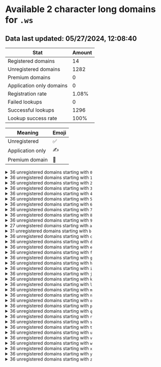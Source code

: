 # Available 2 character long domains for `.ws`

## Data last updated: 05/27/2024, 12:08:40

|Stat|Amount|
|--|--|
|Registered domains|14|
|Unregistered domains|1282|
|Premium domains|0|
|Application only domains|0|
|Registration rate|1.08%|
|Failed lookups|0|
|Successful lookups|1296|
|Lookup success rate|100%|


|Meaning|Emoji|
|--|--|
|Unregistered|:white_check_mark:|
|Application only|:writing_hand:|
|Premium domain|:gem:|

<details>
<summary>36 unregistered domains starting with <bold><code>0</code></bold></summary>

|Type|Domain|
|--|--|
|:white_check_mark:|`00.ws`|
|:white_check_mark:|`01.ws`|
|:white_check_mark:|`02.ws`|
|:white_check_mark:|`03.ws`|
|:white_check_mark:|`04.ws`|
|:white_check_mark:|`05.ws`|
|:white_check_mark:|`06.ws`|
|:white_check_mark:|`07.ws`|
|:white_check_mark:|`08.ws`|
|:white_check_mark:|`09.ws`|
|:white_check_mark:|`0a.ws`|
|:white_check_mark:|`0b.ws`|
|:white_check_mark:|`0c.ws`|
|:white_check_mark:|`0d.ws`|
|:white_check_mark:|`0e.ws`|
|:white_check_mark:|`0f.ws`|
|:white_check_mark:|`0g.ws`|
|:white_check_mark:|`0h.ws`|
|:white_check_mark:|`0i.ws`|
|:white_check_mark:|`0j.ws`|
|:white_check_mark:|`0k.ws`|
|:white_check_mark:|`0l.ws`|
|:white_check_mark:|`0m.ws`|
|:white_check_mark:|`0n.ws`|
|:white_check_mark:|`0o.ws`|
|:white_check_mark:|`0p.ws`|
|:white_check_mark:|`0q.ws`|
|:white_check_mark:|`0r.ws`|
|:white_check_mark:|`0s.ws`|
|:white_check_mark:|`0t.ws`|
|:white_check_mark:|`0u.ws`|
|:white_check_mark:|`0v.ws`|
|:white_check_mark:|`0w.ws`|
|:white_check_mark:|`0x.ws`|
|:white_check_mark:|`0y.ws`|
|:white_check_mark:|`0z.ws`|
</details>
<details>
<summary>36 unregistered domains starting with <bold><code>1</code></bold></summary>

|Type|Domain|
|--|--|
|:white_check_mark:|`10.ws`|
|:white_check_mark:|`11.ws`|
|:white_check_mark:|`12.ws`|
|:white_check_mark:|`13.ws`|
|:white_check_mark:|`14.ws`|
|:white_check_mark:|`15.ws`|
|:white_check_mark:|`16.ws`|
|:white_check_mark:|`17.ws`|
|:white_check_mark:|`18.ws`|
|:white_check_mark:|`19.ws`|
|:white_check_mark:|`1a.ws`|
|:white_check_mark:|`1b.ws`|
|:white_check_mark:|`1c.ws`|
|:white_check_mark:|`1d.ws`|
|:white_check_mark:|`1e.ws`|
|:white_check_mark:|`1f.ws`|
|:white_check_mark:|`1g.ws`|
|:white_check_mark:|`1h.ws`|
|:white_check_mark:|`1i.ws`|
|:white_check_mark:|`1j.ws`|
|:white_check_mark:|`1k.ws`|
|:white_check_mark:|`1l.ws`|
|:white_check_mark:|`1m.ws`|
|:white_check_mark:|`1n.ws`|
|:white_check_mark:|`1o.ws`|
|:white_check_mark:|`1p.ws`|
|:white_check_mark:|`1q.ws`|
|:white_check_mark:|`1r.ws`|
|:white_check_mark:|`1s.ws`|
|:white_check_mark:|`1t.ws`|
|:white_check_mark:|`1u.ws`|
|:white_check_mark:|`1v.ws`|
|:white_check_mark:|`1w.ws`|
|:white_check_mark:|`1x.ws`|
|:white_check_mark:|`1y.ws`|
|:white_check_mark:|`1z.ws`|
</details>
<details>
<summary>36 unregistered domains starting with <bold><code>2</code></bold></summary>

|Type|Domain|
|--|--|
|:white_check_mark:|`20.ws`|
|:white_check_mark:|`21.ws`|
|:white_check_mark:|`22.ws`|
|:white_check_mark:|`23.ws`|
|:white_check_mark:|`24.ws`|
|:white_check_mark:|`25.ws`|
|:white_check_mark:|`26.ws`|
|:white_check_mark:|`27.ws`|
|:white_check_mark:|`28.ws`|
|:white_check_mark:|`29.ws`|
|:white_check_mark:|`2a.ws`|
|:white_check_mark:|`2b.ws`|
|:white_check_mark:|`2c.ws`|
|:white_check_mark:|`2d.ws`|
|:white_check_mark:|`2e.ws`|
|:white_check_mark:|`2f.ws`|
|:white_check_mark:|`2g.ws`|
|:white_check_mark:|`2h.ws`|
|:white_check_mark:|`2i.ws`|
|:white_check_mark:|`2j.ws`|
|:white_check_mark:|`2k.ws`|
|:white_check_mark:|`2l.ws`|
|:white_check_mark:|`2m.ws`|
|:white_check_mark:|`2n.ws`|
|:white_check_mark:|`2o.ws`|
|:white_check_mark:|`2p.ws`|
|:white_check_mark:|`2q.ws`|
|:white_check_mark:|`2r.ws`|
|:white_check_mark:|`2s.ws`|
|:white_check_mark:|`2t.ws`|
|:white_check_mark:|`2u.ws`|
|:white_check_mark:|`2v.ws`|
|:white_check_mark:|`2w.ws`|
|:white_check_mark:|`2x.ws`|
|:white_check_mark:|`2y.ws`|
|:white_check_mark:|`2z.ws`|
</details>
<details>
<summary>36 unregistered domains starting with <bold><code>3</code></bold></summary>

|Type|Domain|
|--|--|
|:white_check_mark:|`30.ws`|
|:white_check_mark:|`31.ws`|
|:white_check_mark:|`32.ws`|
|:white_check_mark:|`33.ws`|
|:white_check_mark:|`34.ws`|
|:white_check_mark:|`35.ws`|
|:white_check_mark:|`36.ws`|
|:white_check_mark:|`37.ws`|
|:white_check_mark:|`38.ws`|
|:white_check_mark:|`39.ws`|
|:white_check_mark:|`3a.ws`|
|:white_check_mark:|`3b.ws`|
|:white_check_mark:|`3c.ws`|
|:white_check_mark:|`3d.ws`|
|:white_check_mark:|`3e.ws`|
|:white_check_mark:|`3f.ws`|
|:white_check_mark:|`3g.ws`|
|:white_check_mark:|`3h.ws`|
|:white_check_mark:|`3i.ws`|
|:white_check_mark:|`3j.ws`|
|:white_check_mark:|`3k.ws`|
|:white_check_mark:|`3l.ws`|
|:white_check_mark:|`3m.ws`|
|:white_check_mark:|`3n.ws`|
|:white_check_mark:|`3o.ws`|
|:white_check_mark:|`3p.ws`|
|:white_check_mark:|`3q.ws`|
|:white_check_mark:|`3r.ws`|
|:white_check_mark:|`3s.ws`|
|:white_check_mark:|`3t.ws`|
|:white_check_mark:|`3u.ws`|
|:white_check_mark:|`3v.ws`|
|:white_check_mark:|`3w.ws`|
|:white_check_mark:|`3x.ws`|
|:white_check_mark:|`3y.ws`|
|:white_check_mark:|`3z.ws`|
</details>
<details>
<summary>36 unregistered domains starting with <bold><code>4</code></bold></summary>

|Type|Domain|
|--|--|
|:white_check_mark:|`40.ws`|
|:white_check_mark:|`41.ws`|
|:white_check_mark:|`42.ws`|
|:white_check_mark:|`43.ws`|
|:white_check_mark:|`44.ws`|
|:white_check_mark:|`45.ws`|
|:white_check_mark:|`46.ws`|
|:white_check_mark:|`47.ws`|
|:white_check_mark:|`48.ws`|
|:white_check_mark:|`49.ws`|
|:white_check_mark:|`4a.ws`|
|:white_check_mark:|`4b.ws`|
|:white_check_mark:|`4c.ws`|
|:white_check_mark:|`4d.ws`|
|:white_check_mark:|`4e.ws`|
|:white_check_mark:|`4f.ws`|
|:white_check_mark:|`4g.ws`|
|:white_check_mark:|`4h.ws`|
|:white_check_mark:|`4i.ws`|
|:white_check_mark:|`4j.ws`|
|:white_check_mark:|`4k.ws`|
|:white_check_mark:|`4l.ws`|
|:white_check_mark:|`4m.ws`|
|:white_check_mark:|`4n.ws`|
|:white_check_mark:|`4o.ws`|
|:white_check_mark:|`4p.ws`|
|:white_check_mark:|`4q.ws`|
|:white_check_mark:|`4r.ws`|
|:white_check_mark:|`4s.ws`|
|:white_check_mark:|`4t.ws`|
|:white_check_mark:|`4u.ws`|
|:white_check_mark:|`4v.ws`|
|:white_check_mark:|`4w.ws`|
|:white_check_mark:|`4x.ws`|
|:white_check_mark:|`4y.ws`|
|:white_check_mark:|`4z.ws`|
</details>
<details>
<summary>36 unregistered domains starting with <bold><code>5</code></bold></summary>

|Type|Domain|
|--|--|
|:white_check_mark:|`50.ws`|
|:white_check_mark:|`51.ws`|
|:white_check_mark:|`52.ws`|
|:white_check_mark:|`53.ws`|
|:white_check_mark:|`54.ws`|
|:white_check_mark:|`55.ws`|
|:white_check_mark:|`56.ws`|
|:white_check_mark:|`57.ws`|
|:white_check_mark:|`58.ws`|
|:white_check_mark:|`59.ws`|
|:white_check_mark:|`5a.ws`|
|:white_check_mark:|`5b.ws`|
|:white_check_mark:|`5c.ws`|
|:white_check_mark:|`5d.ws`|
|:white_check_mark:|`5e.ws`|
|:white_check_mark:|`5f.ws`|
|:white_check_mark:|`5g.ws`|
|:white_check_mark:|`5h.ws`|
|:white_check_mark:|`5i.ws`|
|:white_check_mark:|`5j.ws`|
|:white_check_mark:|`5k.ws`|
|:white_check_mark:|`5l.ws`|
|:white_check_mark:|`5m.ws`|
|:white_check_mark:|`5n.ws`|
|:white_check_mark:|`5o.ws`|
|:white_check_mark:|`5p.ws`|
|:white_check_mark:|`5q.ws`|
|:white_check_mark:|`5r.ws`|
|:white_check_mark:|`5s.ws`|
|:white_check_mark:|`5t.ws`|
|:white_check_mark:|`5u.ws`|
|:white_check_mark:|`5v.ws`|
|:white_check_mark:|`5w.ws`|
|:white_check_mark:|`5x.ws`|
|:white_check_mark:|`5y.ws`|
|:white_check_mark:|`5z.ws`|
</details>
<details>
<summary>36 unregistered domains starting with <bold><code>6</code></bold></summary>

|Type|Domain|
|--|--|
|:white_check_mark:|`60.ws`|
|:white_check_mark:|`61.ws`|
|:white_check_mark:|`62.ws`|
|:white_check_mark:|`63.ws`|
|:white_check_mark:|`64.ws`|
|:white_check_mark:|`65.ws`|
|:white_check_mark:|`66.ws`|
|:white_check_mark:|`67.ws`|
|:white_check_mark:|`68.ws`|
|:white_check_mark:|`69.ws`|
|:white_check_mark:|`6a.ws`|
|:white_check_mark:|`6b.ws`|
|:white_check_mark:|`6c.ws`|
|:white_check_mark:|`6d.ws`|
|:white_check_mark:|`6e.ws`|
|:white_check_mark:|`6f.ws`|
|:white_check_mark:|`6g.ws`|
|:white_check_mark:|`6h.ws`|
|:white_check_mark:|`6i.ws`|
|:white_check_mark:|`6j.ws`|
|:white_check_mark:|`6k.ws`|
|:white_check_mark:|`6l.ws`|
|:white_check_mark:|`6m.ws`|
|:white_check_mark:|`6n.ws`|
|:white_check_mark:|`6o.ws`|
|:white_check_mark:|`6p.ws`|
|:white_check_mark:|`6q.ws`|
|:white_check_mark:|`6r.ws`|
|:white_check_mark:|`6s.ws`|
|:white_check_mark:|`6t.ws`|
|:white_check_mark:|`6u.ws`|
|:white_check_mark:|`6v.ws`|
|:white_check_mark:|`6w.ws`|
|:white_check_mark:|`6x.ws`|
|:white_check_mark:|`6y.ws`|
|:white_check_mark:|`6z.ws`|
</details>
<details>
<summary>36 unregistered domains starting with <bold><code>7</code></bold></summary>

|Type|Domain|
|--|--|
|:white_check_mark:|`70.ws`|
|:white_check_mark:|`71.ws`|
|:white_check_mark:|`72.ws`|
|:white_check_mark:|`73.ws`|
|:white_check_mark:|`74.ws`|
|:white_check_mark:|`75.ws`|
|:white_check_mark:|`76.ws`|
|:white_check_mark:|`77.ws`|
|:white_check_mark:|`78.ws`|
|:white_check_mark:|`79.ws`|
|:white_check_mark:|`7a.ws`|
|:white_check_mark:|`7b.ws`|
|:white_check_mark:|`7c.ws`|
|:white_check_mark:|`7d.ws`|
|:white_check_mark:|`7e.ws`|
|:white_check_mark:|`7f.ws`|
|:white_check_mark:|`7g.ws`|
|:white_check_mark:|`7h.ws`|
|:white_check_mark:|`7i.ws`|
|:white_check_mark:|`7j.ws`|
|:white_check_mark:|`7k.ws`|
|:white_check_mark:|`7l.ws`|
|:white_check_mark:|`7m.ws`|
|:white_check_mark:|`7n.ws`|
|:white_check_mark:|`7o.ws`|
|:white_check_mark:|`7p.ws`|
|:white_check_mark:|`7q.ws`|
|:white_check_mark:|`7r.ws`|
|:white_check_mark:|`7s.ws`|
|:white_check_mark:|`7t.ws`|
|:white_check_mark:|`7u.ws`|
|:white_check_mark:|`7v.ws`|
|:white_check_mark:|`7w.ws`|
|:white_check_mark:|`7x.ws`|
|:white_check_mark:|`7y.ws`|
|:white_check_mark:|`7z.ws`|
</details>
<details>
<summary>36 unregistered domains starting with <bold><code>8</code></bold></summary>

|Type|Domain|
|--|--|
|:white_check_mark:|`80.ws`|
|:white_check_mark:|`81.ws`|
|:white_check_mark:|`82.ws`|
|:white_check_mark:|`83.ws`|
|:white_check_mark:|`84.ws`|
|:white_check_mark:|`85.ws`|
|:white_check_mark:|`86.ws`|
|:white_check_mark:|`87.ws`|
|:white_check_mark:|`88.ws`|
|:white_check_mark:|`89.ws`|
|:white_check_mark:|`8a.ws`|
|:white_check_mark:|`8b.ws`|
|:white_check_mark:|`8c.ws`|
|:white_check_mark:|`8d.ws`|
|:white_check_mark:|`8e.ws`|
|:white_check_mark:|`8f.ws`|
|:white_check_mark:|`8g.ws`|
|:white_check_mark:|`8h.ws`|
|:white_check_mark:|`8i.ws`|
|:white_check_mark:|`8j.ws`|
|:white_check_mark:|`8k.ws`|
|:white_check_mark:|`8l.ws`|
|:white_check_mark:|`8m.ws`|
|:white_check_mark:|`8n.ws`|
|:white_check_mark:|`8o.ws`|
|:white_check_mark:|`8p.ws`|
|:white_check_mark:|`8q.ws`|
|:white_check_mark:|`8r.ws`|
|:white_check_mark:|`8s.ws`|
|:white_check_mark:|`8t.ws`|
|:white_check_mark:|`8u.ws`|
|:white_check_mark:|`8v.ws`|
|:white_check_mark:|`8w.ws`|
|:white_check_mark:|`8x.ws`|
|:white_check_mark:|`8y.ws`|
|:white_check_mark:|`8z.ws`|
</details>
<details>
<summary>36 unregistered domains starting with <bold><code>9</code></bold></summary>

|Type|Domain|
|--|--|
|:white_check_mark:|`90.ws`|
|:white_check_mark:|`91.ws`|
|:white_check_mark:|`92.ws`|
|:white_check_mark:|`93.ws`|
|:white_check_mark:|`94.ws`|
|:white_check_mark:|`95.ws`|
|:white_check_mark:|`96.ws`|
|:white_check_mark:|`97.ws`|
|:white_check_mark:|`98.ws`|
|:white_check_mark:|`99.ws`|
|:white_check_mark:|`9a.ws`|
|:white_check_mark:|`9b.ws`|
|:white_check_mark:|`9c.ws`|
|:white_check_mark:|`9d.ws`|
|:white_check_mark:|`9e.ws`|
|:white_check_mark:|`9f.ws`|
|:white_check_mark:|`9g.ws`|
|:white_check_mark:|`9h.ws`|
|:white_check_mark:|`9i.ws`|
|:white_check_mark:|`9j.ws`|
|:white_check_mark:|`9k.ws`|
|:white_check_mark:|`9l.ws`|
|:white_check_mark:|`9m.ws`|
|:white_check_mark:|`9n.ws`|
|:white_check_mark:|`9o.ws`|
|:white_check_mark:|`9p.ws`|
|:white_check_mark:|`9q.ws`|
|:white_check_mark:|`9r.ws`|
|:white_check_mark:|`9s.ws`|
|:white_check_mark:|`9t.ws`|
|:white_check_mark:|`9u.ws`|
|:white_check_mark:|`9v.ws`|
|:white_check_mark:|`9w.ws`|
|:white_check_mark:|`9x.ws`|
|:white_check_mark:|`9y.ws`|
|:white_check_mark:|`9z.ws`|
</details>
<details>
<summary>27 unregistered domains starting with <bold><code>a</code></bold></summary>

|Type|Domain|
|--|--|
|:white_check_mark:|`a0.ws`|
|:white_check_mark:|`a1.ws`|
|:white_check_mark:|`a2.ws`|
|:white_check_mark:|`a3.ws`|
|:white_check_mark:|`a5.ws`|
|:white_check_mark:|`a6.ws`|
|:white_check_mark:|`a7.ws`|
|:white_check_mark:|`a8.ws`|
|:white_check_mark:|`a9.ws`|
|:white_check_mark:|`aa.ws`|
|:white_check_mark:|`ab.ws`|
|:white_check_mark:|`ad.ws`|
|:white_check_mark:|`ae.ws`|
|:white_check_mark:|`af.ws`|
|:white_check_mark:|`ag.ws`|
|:white_check_mark:|`ai.ws`|
|:white_check_mark:|`ak.ws`|
|:white_check_mark:|`al.ws`|
|:white_check_mark:|`am.ws`|
|:white_check_mark:|`an.ws`|
|:white_check_mark:|`ao.ws`|
|:white_check_mark:|`ap.ws`|
|:white_check_mark:|`ar.ws`|
|:white_check_mark:|`as.ws`|
|:white_check_mark:|`au.ws`|
|:white_check_mark:|`av.ws`|
|:white_check_mark:|`ax.ws`|
</details>
<details>
<summary>31 unregistered domains starting with <bold><code>b</code></bold></summary>

|Type|Domain|
|--|--|
|:white_check_mark:|`b0.ws`|
|:white_check_mark:|`b1.ws`|
|:white_check_mark:|`b2.ws`|
|:white_check_mark:|`b3.ws`|
|:white_check_mark:|`b4.ws`|
|:white_check_mark:|`b5.ws`|
|:white_check_mark:|`b6.ws`|
|:white_check_mark:|`b7.ws`|
|:white_check_mark:|`b8.ws`|
|:white_check_mark:|`b9.ws`|
|:white_check_mark:|`bf.ws`|
|:white_check_mark:|`bg.ws`|
|:white_check_mark:|`bh.ws`|
|:white_check_mark:|`bi.ws`|
|:white_check_mark:|`bj.ws`|
|:white_check_mark:|`bk.ws`|
|:white_check_mark:|`bl.ws`|
|:white_check_mark:|`bm.ws`|
|:white_check_mark:|`bn.ws`|
|:white_check_mark:|`bo.ws`|
|:white_check_mark:|`bp.ws`|
|:white_check_mark:|`bq.ws`|
|:white_check_mark:|`br.ws`|
|:white_check_mark:|`bs.ws`|
|:white_check_mark:|`bt.ws`|
|:white_check_mark:|`bu.ws`|
|:white_check_mark:|`bv.ws`|
|:white_check_mark:|`bw.ws`|
|:white_check_mark:|`bx.ws`|
|:white_check_mark:|`by.ws`|
|:white_check_mark:|`bz.ws`|
</details>
<details>
<summary>36 unregistered domains starting with <bold><code>c</code></bold></summary>

|Type|Domain|
|--|--|
|:white_check_mark:|`c0.ws`|
|:white_check_mark:|`c1.ws`|
|:white_check_mark:|`c2.ws`|
|:white_check_mark:|`c3.ws`|
|:white_check_mark:|`c4.ws`|
|:white_check_mark:|`c5.ws`|
|:white_check_mark:|`c6.ws`|
|:white_check_mark:|`c7.ws`|
|:white_check_mark:|`c8.ws`|
|:white_check_mark:|`c9.ws`|
|:white_check_mark:|`ca.ws`|
|:white_check_mark:|`cb.ws`|
|:white_check_mark:|`cc.ws`|
|:white_check_mark:|`cd.ws`|
|:white_check_mark:|`ce.ws`|
|:white_check_mark:|`cf.ws`|
|:white_check_mark:|`cg.ws`|
|:white_check_mark:|`ch.ws`|
|:white_check_mark:|`ci.ws`|
|:white_check_mark:|`cj.ws`|
|:white_check_mark:|`ck.ws`|
|:white_check_mark:|`cl.ws`|
|:white_check_mark:|`cm.ws`|
|:white_check_mark:|`cn.ws`|
|:white_check_mark:|`co.ws`|
|:white_check_mark:|`cp.ws`|
|:white_check_mark:|`cq.ws`|
|:white_check_mark:|`cr.ws`|
|:white_check_mark:|`cs.ws`|
|:white_check_mark:|`ct.ws`|
|:white_check_mark:|`cu.ws`|
|:white_check_mark:|`cv.ws`|
|:white_check_mark:|`cw.ws`|
|:white_check_mark:|`cx.ws`|
|:white_check_mark:|`cy.ws`|
|:white_check_mark:|`cz.ws`|
</details>
<details>
<summary>36 unregistered domains starting with <bold><code>d</code></bold></summary>

|Type|Domain|
|--|--|
|:white_check_mark:|`d0.ws`|
|:white_check_mark:|`d1.ws`|
|:white_check_mark:|`d2.ws`|
|:white_check_mark:|`d3.ws`|
|:white_check_mark:|`d4.ws`|
|:white_check_mark:|`d5.ws`|
|:white_check_mark:|`d6.ws`|
|:white_check_mark:|`d7.ws`|
|:white_check_mark:|`d8.ws`|
|:white_check_mark:|`d9.ws`|
|:white_check_mark:|`da.ws`|
|:white_check_mark:|`db.ws`|
|:white_check_mark:|`dc.ws`|
|:white_check_mark:|`dd.ws`|
|:white_check_mark:|`de.ws`|
|:white_check_mark:|`df.ws`|
|:white_check_mark:|`dg.ws`|
|:white_check_mark:|`dh.ws`|
|:white_check_mark:|`di.ws`|
|:white_check_mark:|`dj.ws`|
|:white_check_mark:|`dk.ws`|
|:white_check_mark:|`dl.ws`|
|:white_check_mark:|`dm.ws`|
|:white_check_mark:|`dn.ws`|
|:white_check_mark:|`do.ws`|
|:white_check_mark:|`dp.ws`|
|:white_check_mark:|`dq.ws`|
|:white_check_mark:|`dr.ws`|
|:white_check_mark:|`ds.ws`|
|:white_check_mark:|`dt.ws`|
|:white_check_mark:|`du.ws`|
|:white_check_mark:|`dv.ws`|
|:white_check_mark:|`dw.ws`|
|:white_check_mark:|`dx.ws`|
|:white_check_mark:|`dy.ws`|
|:white_check_mark:|`dz.ws`|
</details>
<details>
<summary>36 unregistered domains starting with <bold><code>e</code></bold></summary>

|Type|Domain|
|--|--|
|:white_check_mark:|`e0.ws`|
|:white_check_mark:|`e1.ws`|
|:white_check_mark:|`e2.ws`|
|:white_check_mark:|`e3.ws`|
|:white_check_mark:|`e4.ws`|
|:white_check_mark:|`e5.ws`|
|:white_check_mark:|`e6.ws`|
|:white_check_mark:|`e7.ws`|
|:white_check_mark:|`e8.ws`|
|:white_check_mark:|`e9.ws`|
|:white_check_mark:|`ea.ws`|
|:white_check_mark:|`eb.ws`|
|:white_check_mark:|`ec.ws`|
|:white_check_mark:|`ed.ws`|
|:white_check_mark:|`ee.ws`|
|:white_check_mark:|`ef.ws`|
|:white_check_mark:|`eg.ws`|
|:white_check_mark:|`eh.ws`|
|:white_check_mark:|`ei.ws`|
|:white_check_mark:|`ej.ws`|
|:white_check_mark:|`ek.ws`|
|:white_check_mark:|`el.ws`|
|:white_check_mark:|`em.ws`|
|:white_check_mark:|`en.ws`|
|:white_check_mark:|`eo.ws`|
|:white_check_mark:|`ep.ws`|
|:white_check_mark:|`eq.ws`|
|:white_check_mark:|`er.ws`|
|:white_check_mark:|`es.ws`|
|:white_check_mark:|`et.ws`|
|:white_check_mark:|`eu.ws`|
|:white_check_mark:|`ev.ws`|
|:white_check_mark:|`ew.ws`|
|:white_check_mark:|`ex.ws`|
|:white_check_mark:|`ey.ws`|
|:white_check_mark:|`ez.ws`|
</details>
<details>
<summary>36 unregistered domains starting with <bold><code>f</code></bold></summary>

|Type|Domain|
|--|--|
|:white_check_mark:|`f0.ws`|
|:white_check_mark:|`f1.ws`|
|:white_check_mark:|`f2.ws`|
|:white_check_mark:|`f3.ws`|
|:white_check_mark:|`f4.ws`|
|:white_check_mark:|`f5.ws`|
|:white_check_mark:|`f6.ws`|
|:white_check_mark:|`f7.ws`|
|:white_check_mark:|`f8.ws`|
|:white_check_mark:|`f9.ws`|
|:white_check_mark:|`fa.ws`|
|:white_check_mark:|`fb.ws`|
|:white_check_mark:|`fc.ws`|
|:white_check_mark:|`fd.ws`|
|:white_check_mark:|`fe.ws`|
|:white_check_mark:|`ff.ws`|
|:white_check_mark:|`fg.ws`|
|:white_check_mark:|`fh.ws`|
|:white_check_mark:|`fi.ws`|
|:white_check_mark:|`fj.ws`|
|:white_check_mark:|`fk.ws`|
|:white_check_mark:|`fl.ws`|
|:white_check_mark:|`fm.ws`|
|:white_check_mark:|`fn.ws`|
|:white_check_mark:|`fo.ws`|
|:white_check_mark:|`fp.ws`|
|:white_check_mark:|`fq.ws`|
|:white_check_mark:|`fr.ws`|
|:white_check_mark:|`fs.ws`|
|:white_check_mark:|`ft.ws`|
|:white_check_mark:|`fu.ws`|
|:white_check_mark:|`fv.ws`|
|:white_check_mark:|`fw.ws`|
|:white_check_mark:|`fx.ws`|
|:white_check_mark:|`fy.ws`|
|:white_check_mark:|`fz.ws`|
</details>
<details>
<summary>36 unregistered domains starting with <bold><code>g</code></bold></summary>

|Type|Domain|
|--|--|
|:white_check_mark:|`g0.ws`|
|:white_check_mark:|`g1.ws`|
|:white_check_mark:|`g2.ws`|
|:white_check_mark:|`g3.ws`|
|:white_check_mark:|`g4.ws`|
|:white_check_mark:|`g5.ws`|
|:white_check_mark:|`g6.ws`|
|:white_check_mark:|`g7.ws`|
|:white_check_mark:|`g8.ws`|
|:white_check_mark:|`g9.ws`|
|:white_check_mark:|`ga.ws`|
|:white_check_mark:|`gb.ws`|
|:white_check_mark:|`gc.ws`|
|:white_check_mark:|`gd.ws`|
|:white_check_mark:|`ge.ws`|
|:white_check_mark:|`gf.ws`|
|:white_check_mark:|`gg.ws`|
|:white_check_mark:|`gh.ws`|
|:white_check_mark:|`gi.ws`|
|:white_check_mark:|`gj.ws`|
|:white_check_mark:|`gk.ws`|
|:white_check_mark:|`gl.ws`|
|:white_check_mark:|`gm.ws`|
|:white_check_mark:|`gn.ws`|
|:white_check_mark:|`go.ws`|
|:white_check_mark:|`gp.ws`|
|:white_check_mark:|`gq.ws`|
|:white_check_mark:|`gr.ws`|
|:white_check_mark:|`gs.ws`|
|:white_check_mark:|`gt.ws`|
|:white_check_mark:|`gu.ws`|
|:white_check_mark:|`gv.ws`|
|:white_check_mark:|`gw.ws`|
|:white_check_mark:|`gx.ws`|
|:white_check_mark:|`gy.ws`|
|:white_check_mark:|`gz.ws`|
</details>
<details>
<summary>36 unregistered domains starting with <bold><code>h</code></bold></summary>

|Type|Domain|
|--|--|
|:white_check_mark:|`h0.ws`|
|:white_check_mark:|`h1.ws`|
|:white_check_mark:|`h2.ws`|
|:white_check_mark:|`h3.ws`|
|:white_check_mark:|`h4.ws`|
|:white_check_mark:|`h5.ws`|
|:white_check_mark:|`h6.ws`|
|:white_check_mark:|`h7.ws`|
|:white_check_mark:|`h8.ws`|
|:white_check_mark:|`h9.ws`|
|:white_check_mark:|`ha.ws`|
|:white_check_mark:|`hb.ws`|
|:white_check_mark:|`hc.ws`|
|:white_check_mark:|`hd.ws`|
|:white_check_mark:|`he.ws`|
|:white_check_mark:|`hf.ws`|
|:white_check_mark:|`hg.ws`|
|:white_check_mark:|`hh.ws`|
|:white_check_mark:|`hi.ws`|
|:white_check_mark:|`hj.ws`|
|:white_check_mark:|`hk.ws`|
|:white_check_mark:|`hl.ws`|
|:white_check_mark:|`hm.ws`|
|:white_check_mark:|`hn.ws`|
|:white_check_mark:|`ho.ws`|
|:white_check_mark:|`hp.ws`|
|:white_check_mark:|`hq.ws`|
|:white_check_mark:|`hr.ws`|
|:white_check_mark:|`hs.ws`|
|:white_check_mark:|`ht.ws`|
|:white_check_mark:|`hu.ws`|
|:white_check_mark:|`hv.ws`|
|:white_check_mark:|`hw.ws`|
|:white_check_mark:|`hx.ws`|
|:white_check_mark:|`hy.ws`|
|:white_check_mark:|`hz.ws`|
</details>
<details>
<summary>36 unregistered domains starting with <bold><code>i</code></bold></summary>

|Type|Domain|
|--|--|
|:white_check_mark:|`i0.ws`|
|:white_check_mark:|`i1.ws`|
|:white_check_mark:|`i2.ws`|
|:white_check_mark:|`i3.ws`|
|:white_check_mark:|`i4.ws`|
|:white_check_mark:|`i5.ws`|
|:white_check_mark:|`i6.ws`|
|:white_check_mark:|`i7.ws`|
|:white_check_mark:|`i8.ws`|
|:white_check_mark:|`i9.ws`|
|:white_check_mark:|`ia.ws`|
|:white_check_mark:|`ib.ws`|
|:white_check_mark:|`ic.ws`|
|:white_check_mark:|`id.ws`|
|:white_check_mark:|`ie.ws`|
|:white_check_mark:|`if.ws`|
|:white_check_mark:|`ig.ws`|
|:white_check_mark:|`ih.ws`|
|:white_check_mark:|`ii.ws`|
|:white_check_mark:|`ij.ws`|
|:white_check_mark:|`ik.ws`|
|:white_check_mark:|`il.ws`|
|:white_check_mark:|`im.ws`|
|:white_check_mark:|`in.ws`|
|:white_check_mark:|`io.ws`|
|:white_check_mark:|`ip.ws`|
|:white_check_mark:|`iq.ws`|
|:white_check_mark:|`ir.ws`|
|:white_check_mark:|`is.ws`|
|:white_check_mark:|`it.ws`|
|:white_check_mark:|`iu.ws`|
|:white_check_mark:|`iv.ws`|
|:white_check_mark:|`iw.ws`|
|:white_check_mark:|`ix.ws`|
|:white_check_mark:|`iy.ws`|
|:white_check_mark:|`iz.ws`|
</details>
<details>
<summary>36 unregistered domains starting with <bold><code>j</code></bold></summary>

|Type|Domain|
|--|--|
|:white_check_mark:|`j0.ws`|
|:white_check_mark:|`j1.ws`|
|:white_check_mark:|`j2.ws`|
|:white_check_mark:|`j3.ws`|
|:white_check_mark:|`j4.ws`|
|:white_check_mark:|`j5.ws`|
|:white_check_mark:|`j6.ws`|
|:white_check_mark:|`j7.ws`|
|:white_check_mark:|`j8.ws`|
|:white_check_mark:|`j9.ws`|
|:white_check_mark:|`ja.ws`|
|:white_check_mark:|`jb.ws`|
|:white_check_mark:|`jc.ws`|
|:white_check_mark:|`jd.ws`|
|:white_check_mark:|`je.ws`|
|:white_check_mark:|`jf.ws`|
|:white_check_mark:|`jg.ws`|
|:white_check_mark:|`jh.ws`|
|:white_check_mark:|`ji.ws`|
|:white_check_mark:|`jj.ws`|
|:white_check_mark:|`jk.ws`|
|:white_check_mark:|`jl.ws`|
|:white_check_mark:|`jm.ws`|
|:white_check_mark:|`jn.ws`|
|:white_check_mark:|`jo.ws`|
|:white_check_mark:|`jp.ws`|
|:white_check_mark:|`jq.ws`|
|:white_check_mark:|`jr.ws`|
|:white_check_mark:|`js.ws`|
|:white_check_mark:|`jt.ws`|
|:white_check_mark:|`ju.ws`|
|:white_check_mark:|`jv.ws`|
|:white_check_mark:|`jw.ws`|
|:white_check_mark:|`jx.ws`|
|:white_check_mark:|`jy.ws`|
|:white_check_mark:|`jz.ws`|
</details>
<details>
<summary>36 unregistered domains starting with <bold><code>k</code></bold></summary>

|Type|Domain|
|--|--|
|:white_check_mark:|`k0.ws`|
|:white_check_mark:|`k1.ws`|
|:white_check_mark:|`k2.ws`|
|:white_check_mark:|`k3.ws`|
|:white_check_mark:|`k4.ws`|
|:white_check_mark:|`k5.ws`|
|:white_check_mark:|`k6.ws`|
|:white_check_mark:|`k7.ws`|
|:white_check_mark:|`k8.ws`|
|:white_check_mark:|`k9.ws`|
|:white_check_mark:|`ka.ws`|
|:white_check_mark:|`kb.ws`|
|:white_check_mark:|`kc.ws`|
|:white_check_mark:|`kd.ws`|
|:white_check_mark:|`ke.ws`|
|:white_check_mark:|`kf.ws`|
|:white_check_mark:|`kg.ws`|
|:white_check_mark:|`kh.ws`|
|:white_check_mark:|`ki.ws`|
|:white_check_mark:|`kj.ws`|
|:white_check_mark:|`kk.ws`|
|:white_check_mark:|`kl.ws`|
|:white_check_mark:|`km.ws`|
|:white_check_mark:|`kn.ws`|
|:white_check_mark:|`ko.ws`|
|:white_check_mark:|`kp.ws`|
|:white_check_mark:|`kq.ws`|
|:white_check_mark:|`kr.ws`|
|:white_check_mark:|`ks.ws`|
|:white_check_mark:|`kt.ws`|
|:white_check_mark:|`ku.ws`|
|:white_check_mark:|`kv.ws`|
|:white_check_mark:|`kw.ws`|
|:white_check_mark:|`kx.ws`|
|:white_check_mark:|`ky.ws`|
|:white_check_mark:|`kz.ws`|
</details>
<details>
<summary>36 unregistered domains starting with <bold><code>l</code></bold></summary>

|Type|Domain|
|--|--|
|:white_check_mark:|`l0.ws`|
|:white_check_mark:|`l1.ws`|
|:white_check_mark:|`l2.ws`|
|:white_check_mark:|`l3.ws`|
|:white_check_mark:|`l4.ws`|
|:white_check_mark:|`l5.ws`|
|:white_check_mark:|`l6.ws`|
|:white_check_mark:|`l7.ws`|
|:white_check_mark:|`l8.ws`|
|:white_check_mark:|`l9.ws`|
|:white_check_mark:|`la.ws`|
|:white_check_mark:|`lb.ws`|
|:white_check_mark:|`lc.ws`|
|:white_check_mark:|`ld.ws`|
|:white_check_mark:|`le.ws`|
|:white_check_mark:|`lf.ws`|
|:white_check_mark:|`lg.ws`|
|:white_check_mark:|`lh.ws`|
|:white_check_mark:|`li.ws`|
|:white_check_mark:|`lj.ws`|
|:white_check_mark:|`lk.ws`|
|:white_check_mark:|`ll.ws`|
|:white_check_mark:|`lm.ws`|
|:white_check_mark:|`ln.ws`|
|:white_check_mark:|`lo.ws`|
|:white_check_mark:|`lp.ws`|
|:white_check_mark:|`lq.ws`|
|:white_check_mark:|`lr.ws`|
|:white_check_mark:|`ls.ws`|
|:white_check_mark:|`lt.ws`|
|:white_check_mark:|`lu.ws`|
|:white_check_mark:|`lv.ws`|
|:white_check_mark:|`lw.ws`|
|:white_check_mark:|`lx.ws`|
|:white_check_mark:|`ly.ws`|
|:white_check_mark:|`lz.ws`|
</details>
<details>
<summary>36 unregistered domains starting with <bold><code>m</code></bold></summary>

|Type|Domain|
|--|--|
|:white_check_mark:|`m0.ws`|
|:white_check_mark:|`m1.ws`|
|:white_check_mark:|`m2.ws`|
|:white_check_mark:|`m3.ws`|
|:white_check_mark:|`m4.ws`|
|:white_check_mark:|`m5.ws`|
|:white_check_mark:|`m6.ws`|
|:white_check_mark:|`m7.ws`|
|:white_check_mark:|`m8.ws`|
|:white_check_mark:|`m9.ws`|
|:white_check_mark:|`ma.ws`|
|:white_check_mark:|`mb.ws`|
|:white_check_mark:|`mc.ws`|
|:white_check_mark:|`md.ws`|
|:white_check_mark:|`me.ws`|
|:white_check_mark:|`mf.ws`|
|:white_check_mark:|`mg.ws`|
|:white_check_mark:|`mh.ws`|
|:white_check_mark:|`mi.ws`|
|:white_check_mark:|`mj.ws`|
|:white_check_mark:|`mk.ws`|
|:white_check_mark:|`ml.ws`|
|:white_check_mark:|`mm.ws`|
|:white_check_mark:|`mn.ws`|
|:white_check_mark:|`mo.ws`|
|:white_check_mark:|`mp.ws`|
|:white_check_mark:|`mq.ws`|
|:white_check_mark:|`mr.ws`|
|:white_check_mark:|`ms.ws`|
|:white_check_mark:|`mt.ws`|
|:white_check_mark:|`mu.ws`|
|:white_check_mark:|`mv.ws`|
|:white_check_mark:|`mw.ws`|
|:white_check_mark:|`mx.ws`|
|:white_check_mark:|`my.ws`|
|:white_check_mark:|`mz.ws`|
</details>
<details>
<summary>36 unregistered domains starting with <bold><code>n</code></bold></summary>

|Type|Domain|
|--|--|
|:white_check_mark:|`n0.ws`|
|:white_check_mark:|`n1.ws`|
|:white_check_mark:|`n2.ws`|
|:white_check_mark:|`n3.ws`|
|:white_check_mark:|`n4.ws`|
|:white_check_mark:|`n5.ws`|
|:white_check_mark:|`n6.ws`|
|:white_check_mark:|`n7.ws`|
|:white_check_mark:|`n8.ws`|
|:white_check_mark:|`n9.ws`|
|:white_check_mark:|`na.ws`|
|:white_check_mark:|`nb.ws`|
|:white_check_mark:|`nc.ws`|
|:white_check_mark:|`nd.ws`|
|:white_check_mark:|`ne.ws`|
|:white_check_mark:|`nf.ws`|
|:white_check_mark:|`ng.ws`|
|:white_check_mark:|`nh.ws`|
|:white_check_mark:|`ni.ws`|
|:white_check_mark:|`nj.ws`|
|:white_check_mark:|`nk.ws`|
|:white_check_mark:|`nl.ws`|
|:white_check_mark:|`nm.ws`|
|:white_check_mark:|`nn.ws`|
|:white_check_mark:|`no.ws`|
|:white_check_mark:|`np.ws`|
|:white_check_mark:|`nq.ws`|
|:white_check_mark:|`nr.ws`|
|:white_check_mark:|`ns.ws`|
|:white_check_mark:|`nt.ws`|
|:white_check_mark:|`nu.ws`|
|:white_check_mark:|`nv.ws`|
|:white_check_mark:|`nw.ws`|
|:white_check_mark:|`nx.ws`|
|:white_check_mark:|`ny.ws`|
|:white_check_mark:|`nz.ws`|
</details>
<details>
<summary>36 unregistered domains starting with <bold><code>o</code></bold></summary>

|Type|Domain|
|--|--|
|:white_check_mark:|`o0.ws`|
|:white_check_mark:|`o1.ws`|
|:white_check_mark:|`o2.ws`|
|:white_check_mark:|`o3.ws`|
|:white_check_mark:|`o4.ws`|
|:white_check_mark:|`o5.ws`|
|:white_check_mark:|`o6.ws`|
|:white_check_mark:|`o7.ws`|
|:white_check_mark:|`o8.ws`|
|:white_check_mark:|`o9.ws`|
|:white_check_mark:|`oa.ws`|
|:white_check_mark:|`ob.ws`|
|:white_check_mark:|`oc.ws`|
|:white_check_mark:|`od.ws`|
|:white_check_mark:|`oe.ws`|
|:white_check_mark:|`of.ws`|
|:white_check_mark:|`og.ws`|
|:white_check_mark:|`oh.ws`|
|:white_check_mark:|`oi.ws`|
|:white_check_mark:|`oj.ws`|
|:white_check_mark:|`ok.ws`|
|:white_check_mark:|`ol.ws`|
|:white_check_mark:|`om.ws`|
|:white_check_mark:|`on.ws`|
|:white_check_mark:|`oo.ws`|
|:white_check_mark:|`op.ws`|
|:white_check_mark:|`oq.ws`|
|:white_check_mark:|`or.ws`|
|:white_check_mark:|`os.ws`|
|:white_check_mark:|`ot.ws`|
|:white_check_mark:|`ou.ws`|
|:white_check_mark:|`ov.ws`|
|:white_check_mark:|`ow.ws`|
|:white_check_mark:|`ox.ws`|
|:white_check_mark:|`oy.ws`|
|:white_check_mark:|`oz.ws`|
</details>
<details>
<summary>36 unregistered domains starting with <bold><code>p</code></bold></summary>

|Type|Domain|
|--|--|
|:white_check_mark:|`p0.ws`|
|:white_check_mark:|`p1.ws`|
|:white_check_mark:|`p2.ws`|
|:white_check_mark:|`p3.ws`|
|:white_check_mark:|`p4.ws`|
|:white_check_mark:|`p5.ws`|
|:white_check_mark:|`p6.ws`|
|:white_check_mark:|`p7.ws`|
|:white_check_mark:|`p8.ws`|
|:white_check_mark:|`p9.ws`|
|:white_check_mark:|`pa.ws`|
|:white_check_mark:|`pb.ws`|
|:white_check_mark:|`pc.ws`|
|:white_check_mark:|`pd.ws`|
|:white_check_mark:|`pe.ws`|
|:white_check_mark:|`pf.ws`|
|:white_check_mark:|`pg.ws`|
|:white_check_mark:|`ph.ws`|
|:white_check_mark:|`pi.ws`|
|:white_check_mark:|`pj.ws`|
|:white_check_mark:|`pk.ws`|
|:white_check_mark:|`pl.ws`|
|:white_check_mark:|`pm.ws`|
|:white_check_mark:|`pn.ws`|
|:white_check_mark:|`po.ws`|
|:white_check_mark:|`pp.ws`|
|:white_check_mark:|`pq.ws`|
|:white_check_mark:|`pr.ws`|
|:white_check_mark:|`ps.ws`|
|:white_check_mark:|`pt.ws`|
|:white_check_mark:|`pu.ws`|
|:white_check_mark:|`pv.ws`|
|:white_check_mark:|`pw.ws`|
|:white_check_mark:|`px.ws`|
|:white_check_mark:|`py.ws`|
|:white_check_mark:|`pz.ws`|
</details>
<details>
<summary>36 unregistered domains starting with <bold><code>q</code></bold></summary>

|Type|Domain|
|--|--|
|:white_check_mark:|`q0.ws`|
|:white_check_mark:|`q1.ws`|
|:white_check_mark:|`q2.ws`|
|:white_check_mark:|`q3.ws`|
|:white_check_mark:|`q4.ws`|
|:white_check_mark:|`q5.ws`|
|:white_check_mark:|`q6.ws`|
|:white_check_mark:|`q7.ws`|
|:white_check_mark:|`q8.ws`|
|:white_check_mark:|`q9.ws`|
|:white_check_mark:|`qa.ws`|
|:white_check_mark:|`qb.ws`|
|:white_check_mark:|`qc.ws`|
|:white_check_mark:|`qd.ws`|
|:white_check_mark:|`qe.ws`|
|:white_check_mark:|`qf.ws`|
|:white_check_mark:|`qg.ws`|
|:white_check_mark:|`qh.ws`|
|:white_check_mark:|`qi.ws`|
|:white_check_mark:|`qj.ws`|
|:white_check_mark:|`qk.ws`|
|:white_check_mark:|`ql.ws`|
|:white_check_mark:|`qm.ws`|
|:white_check_mark:|`qn.ws`|
|:white_check_mark:|`qo.ws`|
|:white_check_mark:|`qp.ws`|
|:white_check_mark:|`qq.ws`|
|:white_check_mark:|`qr.ws`|
|:white_check_mark:|`qs.ws`|
|:white_check_mark:|`qt.ws`|
|:white_check_mark:|`qu.ws`|
|:white_check_mark:|`qv.ws`|
|:white_check_mark:|`qw.ws`|
|:white_check_mark:|`qx.ws`|
|:white_check_mark:|`qy.ws`|
|:white_check_mark:|`qz.ws`|
</details>
<details>
<summary>36 unregistered domains starting with <bold><code>r</code></bold></summary>

|Type|Domain|
|--|--|
|:white_check_mark:|`r0.ws`|
|:white_check_mark:|`r1.ws`|
|:white_check_mark:|`r2.ws`|
|:white_check_mark:|`r3.ws`|
|:white_check_mark:|`r4.ws`|
|:white_check_mark:|`r5.ws`|
|:white_check_mark:|`r6.ws`|
|:white_check_mark:|`r7.ws`|
|:white_check_mark:|`r8.ws`|
|:white_check_mark:|`r9.ws`|
|:white_check_mark:|`ra.ws`|
|:white_check_mark:|`rb.ws`|
|:white_check_mark:|`rc.ws`|
|:white_check_mark:|`rd.ws`|
|:white_check_mark:|`re.ws`|
|:white_check_mark:|`rf.ws`|
|:white_check_mark:|`rg.ws`|
|:white_check_mark:|`rh.ws`|
|:white_check_mark:|`ri.ws`|
|:white_check_mark:|`rj.ws`|
|:white_check_mark:|`rk.ws`|
|:white_check_mark:|`rl.ws`|
|:white_check_mark:|`rm.ws`|
|:white_check_mark:|`rn.ws`|
|:white_check_mark:|`ro.ws`|
|:white_check_mark:|`rp.ws`|
|:white_check_mark:|`rq.ws`|
|:white_check_mark:|`rr.ws`|
|:white_check_mark:|`rs.ws`|
|:white_check_mark:|`rt.ws`|
|:white_check_mark:|`ru.ws`|
|:white_check_mark:|`rv.ws`|
|:white_check_mark:|`rw.ws`|
|:white_check_mark:|`rx.ws`|
|:white_check_mark:|`ry.ws`|
|:white_check_mark:|`rz.ws`|
</details>
<details>
<summary>36 unregistered domains starting with <bold><code>s</code></bold></summary>

|Type|Domain|
|--|--|
|:white_check_mark:|`s0.ws`|
|:white_check_mark:|`s1.ws`|
|:white_check_mark:|`s2.ws`|
|:white_check_mark:|`s3.ws`|
|:white_check_mark:|`s4.ws`|
|:white_check_mark:|`s5.ws`|
|:white_check_mark:|`s6.ws`|
|:white_check_mark:|`s7.ws`|
|:white_check_mark:|`s8.ws`|
|:white_check_mark:|`s9.ws`|
|:white_check_mark:|`sa.ws`|
|:white_check_mark:|`sb.ws`|
|:white_check_mark:|`sc.ws`|
|:white_check_mark:|`sd.ws`|
|:white_check_mark:|`se.ws`|
|:white_check_mark:|`sf.ws`|
|:white_check_mark:|`sg.ws`|
|:white_check_mark:|`sh.ws`|
|:white_check_mark:|`si.ws`|
|:white_check_mark:|`sj.ws`|
|:white_check_mark:|`sk.ws`|
|:white_check_mark:|`sl.ws`|
|:white_check_mark:|`sm.ws`|
|:white_check_mark:|`sn.ws`|
|:white_check_mark:|`so.ws`|
|:white_check_mark:|`sp.ws`|
|:white_check_mark:|`sq.ws`|
|:white_check_mark:|`sr.ws`|
|:white_check_mark:|`ss.ws`|
|:white_check_mark:|`st.ws`|
|:white_check_mark:|`su.ws`|
|:white_check_mark:|`sv.ws`|
|:white_check_mark:|`sw.ws`|
|:white_check_mark:|`sx.ws`|
|:white_check_mark:|`sy.ws`|
|:white_check_mark:|`sz.ws`|
</details>
<details>
<summary>36 unregistered domains starting with <bold><code>t</code></bold></summary>

|Type|Domain|
|--|--|
|:white_check_mark:|`t0.ws`|
|:white_check_mark:|`t1.ws`|
|:white_check_mark:|`t2.ws`|
|:white_check_mark:|`t3.ws`|
|:white_check_mark:|`t4.ws`|
|:white_check_mark:|`t5.ws`|
|:white_check_mark:|`t6.ws`|
|:white_check_mark:|`t7.ws`|
|:white_check_mark:|`t8.ws`|
|:white_check_mark:|`t9.ws`|
|:white_check_mark:|`ta.ws`|
|:white_check_mark:|`tb.ws`|
|:white_check_mark:|`tc.ws`|
|:white_check_mark:|`td.ws`|
|:white_check_mark:|`te.ws`|
|:white_check_mark:|`tf.ws`|
|:white_check_mark:|`tg.ws`|
|:white_check_mark:|`th.ws`|
|:white_check_mark:|`ti.ws`|
|:white_check_mark:|`tj.ws`|
|:white_check_mark:|`tk.ws`|
|:white_check_mark:|`tl.ws`|
|:white_check_mark:|`tm.ws`|
|:white_check_mark:|`tn.ws`|
|:white_check_mark:|`to.ws`|
|:white_check_mark:|`tp.ws`|
|:white_check_mark:|`tq.ws`|
|:white_check_mark:|`tr.ws`|
|:white_check_mark:|`ts.ws`|
|:white_check_mark:|`tt.ws`|
|:white_check_mark:|`tu.ws`|
|:white_check_mark:|`tv.ws`|
|:white_check_mark:|`tw.ws`|
|:white_check_mark:|`tx.ws`|
|:white_check_mark:|`ty.ws`|
|:white_check_mark:|`tz.ws`|
</details>
<details>
<summary>36 unregistered domains starting with <bold><code>u</code></bold></summary>

|Type|Domain|
|--|--|
|:white_check_mark:|`u0.ws`|
|:white_check_mark:|`u1.ws`|
|:white_check_mark:|`u2.ws`|
|:white_check_mark:|`u3.ws`|
|:white_check_mark:|`u4.ws`|
|:white_check_mark:|`u5.ws`|
|:white_check_mark:|`u6.ws`|
|:white_check_mark:|`u7.ws`|
|:white_check_mark:|`u8.ws`|
|:white_check_mark:|`u9.ws`|
|:white_check_mark:|`ua.ws`|
|:white_check_mark:|`ub.ws`|
|:white_check_mark:|`uc.ws`|
|:white_check_mark:|`ud.ws`|
|:white_check_mark:|`ue.ws`|
|:white_check_mark:|`uf.ws`|
|:white_check_mark:|`ug.ws`|
|:white_check_mark:|`uh.ws`|
|:white_check_mark:|`ui.ws`|
|:white_check_mark:|`uj.ws`|
|:white_check_mark:|`uk.ws`|
|:white_check_mark:|`ul.ws`|
|:white_check_mark:|`um.ws`|
|:white_check_mark:|`un.ws`|
|:white_check_mark:|`uo.ws`|
|:white_check_mark:|`up.ws`|
|:white_check_mark:|`uq.ws`|
|:white_check_mark:|`ur.ws`|
|:white_check_mark:|`us.ws`|
|:white_check_mark:|`ut.ws`|
|:white_check_mark:|`uu.ws`|
|:white_check_mark:|`uv.ws`|
|:white_check_mark:|`uw.ws`|
|:white_check_mark:|`ux.ws`|
|:white_check_mark:|`uy.ws`|
|:white_check_mark:|`uz.ws`|
</details>
<details>
<summary>36 unregistered domains starting with <bold><code>v</code></bold></summary>

|Type|Domain|
|--|--|
|:white_check_mark:|`v0.ws`|
|:white_check_mark:|`v1.ws`|
|:white_check_mark:|`v2.ws`|
|:white_check_mark:|`v3.ws`|
|:white_check_mark:|`v4.ws`|
|:white_check_mark:|`v5.ws`|
|:white_check_mark:|`v6.ws`|
|:white_check_mark:|`v7.ws`|
|:white_check_mark:|`v8.ws`|
|:white_check_mark:|`v9.ws`|
|:white_check_mark:|`va.ws`|
|:white_check_mark:|`vb.ws`|
|:white_check_mark:|`vc.ws`|
|:white_check_mark:|`vd.ws`|
|:white_check_mark:|`ve.ws`|
|:white_check_mark:|`vf.ws`|
|:white_check_mark:|`vg.ws`|
|:white_check_mark:|`vh.ws`|
|:white_check_mark:|`vi.ws`|
|:white_check_mark:|`vj.ws`|
|:white_check_mark:|`vk.ws`|
|:white_check_mark:|`vl.ws`|
|:white_check_mark:|`vm.ws`|
|:white_check_mark:|`vn.ws`|
|:white_check_mark:|`vo.ws`|
|:white_check_mark:|`vp.ws`|
|:white_check_mark:|`vq.ws`|
|:white_check_mark:|`vr.ws`|
|:white_check_mark:|`vs.ws`|
|:white_check_mark:|`vt.ws`|
|:white_check_mark:|`vu.ws`|
|:white_check_mark:|`vv.ws`|
|:white_check_mark:|`vw.ws`|
|:white_check_mark:|`vx.ws`|
|:white_check_mark:|`vy.ws`|
|:white_check_mark:|`vz.ws`|
</details>
<details>
<summary>36 unregistered domains starting with <bold><code>w</code></bold></summary>

|Type|Domain|
|--|--|
|:white_check_mark:|`w0.ws`|
|:white_check_mark:|`w1.ws`|
|:white_check_mark:|`w2.ws`|
|:white_check_mark:|`w3.ws`|
|:white_check_mark:|`w4.ws`|
|:white_check_mark:|`w5.ws`|
|:white_check_mark:|`w6.ws`|
|:white_check_mark:|`w7.ws`|
|:white_check_mark:|`w8.ws`|
|:white_check_mark:|`w9.ws`|
|:white_check_mark:|`wa.ws`|
|:white_check_mark:|`wb.ws`|
|:white_check_mark:|`wc.ws`|
|:white_check_mark:|`wd.ws`|
|:white_check_mark:|`we.ws`|
|:white_check_mark:|`wf.ws`|
|:white_check_mark:|`wg.ws`|
|:white_check_mark:|`wh.ws`|
|:white_check_mark:|`wi.ws`|
|:white_check_mark:|`wj.ws`|
|:white_check_mark:|`wk.ws`|
|:white_check_mark:|`wl.ws`|
|:white_check_mark:|`wm.ws`|
|:white_check_mark:|`wn.ws`|
|:white_check_mark:|`wo.ws`|
|:white_check_mark:|`wp.ws`|
|:white_check_mark:|`wq.ws`|
|:white_check_mark:|`wr.ws`|
|:white_check_mark:|`ws.ws`|
|:white_check_mark:|`wt.ws`|
|:white_check_mark:|`wu.ws`|
|:white_check_mark:|`wv.ws`|
|:white_check_mark:|`ww.ws`|
|:white_check_mark:|`wx.ws`|
|:white_check_mark:|`wy.ws`|
|:white_check_mark:|`wz.ws`|
</details>
<details>
<summary>36 unregistered domains starting with <bold><code>x</code></bold></summary>

|Type|Domain|
|--|--|
|:white_check_mark:|`x0.ws`|
|:white_check_mark:|`x1.ws`|
|:white_check_mark:|`x2.ws`|
|:white_check_mark:|`x3.ws`|
|:white_check_mark:|`x4.ws`|
|:white_check_mark:|`x5.ws`|
|:white_check_mark:|`x6.ws`|
|:white_check_mark:|`x7.ws`|
|:white_check_mark:|`x8.ws`|
|:white_check_mark:|`x9.ws`|
|:white_check_mark:|`xa.ws`|
|:white_check_mark:|`xb.ws`|
|:white_check_mark:|`xc.ws`|
|:white_check_mark:|`xd.ws`|
|:white_check_mark:|`xe.ws`|
|:white_check_mark:|`xf.ws`|
|:white_check_mark:|`xg.ws`|
|:white_check_mark:|`xh.ws`|
|:white_check_mark:|`xi.ws`|
|:white_check_mark:|`xj.ws`|
|:white_check_mark:|`xk.ws`|
|:white_check_mark:|`xl.ws`|
|:white_check_mark:|`xm.ws`|
|:white_check_mark:|`xn.ws`|
|:white_check_mark:|`xo.ws`|
|:white_check_mark:|`xp.ws`|
|:white_check_mark:|`xq.ws`|
|:white_check_mark:|`xr.ws`|
|:white_check_mark:|`xs.ws`|
|:white_check_mark:|`xt.ws`|
|:white_check_mark:|`xu.ws`|
|:white_check_mark:|`xv.ws`|
|:white_check_mark:|`xw.ws`|
|:white_check_mark:|`xx.ws`|
|:white_check_mark:|`xy.ws`|
|:white_check_mark:|`xz.ws`|
</details>
<details>
<summary>36 unregistered domains starting with <bold><code>y</code></bold></summary>

|Type|Domain|
|--|--|
|:white_check_mark:|`y0.ws`|
|:white_check_mark:|`y1.ws`|
|:white_check_mark:|`y2.ws`|
|:white_check_mark:|`y3.ws`|
|:white_check_mark:|`y4.ws`|
|:white_check_mark:|`y5.ws`|
|:white_check_mark:|`y6.ws`|
|:white_check_mark:|`y7.ws`|
|:white_check_mark:|`y8.ws`|
|:white_check_mark:|`y9.ws`|
|:white_check_mark:|`ya.ws`|
|:white_check_mark:|`yb.ws`|
|:white_check_mark:|`yc.ws`|
|:white_check_mark:|`yd.ws`|
|:white_check_mark:|`ye.ws`|
|:white_check_mark:|`yf.ws`|
|:white_check_mark:|`yg.ws`|
|:white_check_mark:|`yh.ws`|
|:white_check_mark:|`yi.ws`|
|:white_check_mark:|`yj.ws`|
|:white_check_mark:|`yk.ws`|
|:white_check_mark:|`yl.ws`|
|:white_check_mark:|`ym.ws`|
|:white_check_mark:|`yn.ws`|
|:white_check_mark:|`yo.ws`|
|:white_check_mark:|`yp.ws`|
|:white_check_mark:|`yq.ws`|
|:white_check_mark:|`yr.ws`|
|:white_check_mark:|`ys.ws`|
|:white_check_mark:|`yt.ws`|
|:white_check_mark:|`yu.ws`|
|:white_check_mark:|`yv.ws`|
|:white_check_mark:|`yw.ws`|
|:white_check_mark:|`yx.ws`|
|:white_check_mark:|`yy.ws`|
|:white_check_mark:|`yz.ws`|
</details>
<details>
<summary>36 unregistered domains starting with <bold><code>z</code></bold></summary>

|Type|Domain|
|--|--|
|:white_check_mark:|`z0.ws`|
|:white_check_mark:|`z1.ws`|
|:white_check_mark:|`z2.ws`|
|:white_check_mark:|`z3.ws`|
|:white_check_mark:|`z4.ws`|
|:white_check_mark:|`z5.ws`|
|:white_check_mark:|`z6.ws`|
|:white_check_mark:|`z7.ws`|
|:white_check_mark:|`z8.ws`|
|:white_check_mark:|`z9.ws`|
|:white_check_mark:|`za.ws`|
|:white_check_mark:|`zb.ws`|
|:white_check_mark:|`zc.ws`|
|:white_check_mark:|`zd.ws`|
|:white_check_mark:|`ze.ws`|
|:white_check_mark:|`zf.ws`|
|:white_check_mark:|`zg.ws`|
|:white_check_mark:|`zh.ws`|
|:white_check_mark:|`zi.ws`|
|:white_check_mark:|`zj.ws`|
|:white_check_mark:|`zk.ws`|
|:white_check_mark:|`zl.ws`|
|:white_check_mark:|`zm.ws`|
|:white_check_mark:|`zn.ws`|
|:white_check_mark:|`zo.ws`|
|:white_check_mark:|`zp.ws`|
|:white_check_mark:|`zq.ws`|
|:white_check_mark:|`zr.ws`|
|:white_check_mark:|`zs.ws`|
|:white_check_mark:|`zt.ws`|
|:white_check_mark:|`zu.ws`|
|:white_check_mark:|`zv.ws`|
|:white_check_mark:|`zw.ws`|
|:white_check_mark:|`zx.ws`|
|:white_check_mark:|`zy.ws`|
|:white_check_mark:|`zz.ws`|
</details>